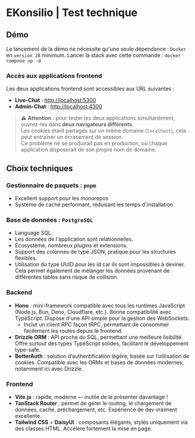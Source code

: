 # EKonsilio | Test technique

## Démo

Le lancement de la démo ne nécessite qu'une seule dépendance : `Docker` en `version 28` minimum.
Lancer la stack avec cette commande : `docker compose up -d`

### Accès aux applications frontend

Les deux applications frontend sont accessibles aux URL suivantes :

- **Live-Chat** : [http://localhost:5300](http://localhost:5300)
- **Admin-Chat** : [http://localhost:4300](http://localhost:4300)

> ⚠️ **Attention** : pour tester les deux applications simultanément, ouvrez-les dans **deux navigateurs différents**.  
> Les cookies étant partagés sur un même domaine (`localhost`), cela peut entraîner un écrasement de session.  
> Ce problème ne se produirait pas en production, où chaque application disposerait de son propre nom de domaine.

## Choix techniques

### Gestionnaire de paquets : `pnpm`

- Excellent support pour les monorepos
- Système de cache performant, réduisant les temps d'installation

### Base de données : `PostgreSQL`

- Language SQL.
- Les données de l'application sont relationnelles.
- Ecosystème, nombreux plugins et extensions.
- Support des colonnes de type JSON, pratique pour les structures flexibles.
- Utilisation du type UUID pour les id car ils sont impossibles à deviner. Cela permet également de mélanger les données provenant de différentes tables sans risque de collision.

### Backend

- **Hono** : mini-framework compatible avec tous les runtimes JavaScript (Node.js, Bun, Deno, Cloudflare, etc.). Bonne compatibilité avec TypeScript. Dispose d'une API simple pour la gestion des WebSockets.
  - Inclut un client RPC façon tRPC, permettant de consommer facilement les routes depuis le frontend.
- **Drizzle ORM** : API proche du SQL, permettant une meilleure lisibilité. Offre surtout des types TypeScript solides, facilitant le développement type-safe.
- **BetterAuth** : solution d’authentification légère, basée sur l’utilisation de cookies. Compatible avec les ORMs et bases de données modernes, notamment ici avec Drizzle.

### Frontend

- **Vite.js** : rapide, moderne — inutile de le présenter davantage !
- **TanStack Router** : permet de gérer le routing, le chargement de données, cache, préchargement, etc. Expérience de dev vraiment excellente.
- **Tailwind CSS** + **DaisyUI** : composants élégants, stylés uniquement via des classes HTML. Accélère fortement la mise en page.
